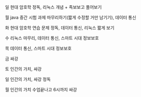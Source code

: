 
일 현대 암호학 정독, 리눅스 개념 + 족보보고 풀어보기 

월 java 중간 시험 과제 마무리하기(짧게 수정할 거만 남기기), 데이터 통신

화 현대 암호학 연습 문제 정독, 데이터 통신, 리눅스 짧게 보기

수 리눅스 마무리, 데이터 통신, 스마트 시대 정보보호

목 데이터 통신, 스마트 시대 정보보호

금 싸강 

토 인간의 가치, 싸강 

일 인간의 가치,  싸강 정독

월 인간의 가치 수업끝나고 6시까지 싸강

